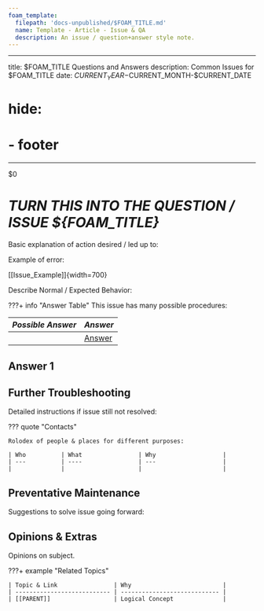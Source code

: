 ```yaml
---
foam_template:
  filepath: 'docs-unpublished/$FOAM_TITLE.md'
  name: Template - Article - Issue & QA
  description: An issue / question+answer style note.
---
```

---
title: $FOAM_TITLE Questions and Answers
description: Common Issues for $FOAM_TITLE
date: $CURRENT_YEAR-$CURRENT_MONTH-$CURRENT_DATE
# hide:
  # - footer
---
$0
# *TURN THIS INTO THE QUESTION / ISSUE ${FOAM_TITLE}*
Basic explanation of action desired / led up to:

Example of error:

[[Issue_Example]]{width=700}

Describe Normal / Expected Behavior:

<!--------------------------------------------------------------->

???+ info "Answer Table"
  This issue has many possible procedures:

  | *Possible Answer*           | *Answer*                       |
  | --------------------------- | ------------------------------ |
  |                             | [Answer](#answer-1)            |

<!--------------------------------------------------------------->

## Answer 1

<!--------------------------------------------------------------->

## Further Troubleshooting
Detailed instructions if issue still not resolved:

??? quote "Contacts"

    Rolodex of people & places for different purposes:

    | Who          | What                | Why                   |
    | ---          | ----                | ---                   |
    |              |                     |                       |

<!--------------------------------------------------------------->

## Preventative Maintenance
Suggestions to solve issue going forward:

<!--------------------------------------------------------------->

## Opinions & Extras

Opinions on subject.

???+ example "Related Topics"

    | Topic & Link                | Why                          |
    | --------------------------- | ---------------------------- |
    | [[PARENT]]                  | Logical Concept              |

<!--------------------------------------------------------------->

<!-- TO-DO List -->

<!--------------------------------------------------------------->

<!-- <style>
    .md-footer__link--prev {
        display: none
    }
    .md-footer__link--next {
        display: none
    }
</style> -->
